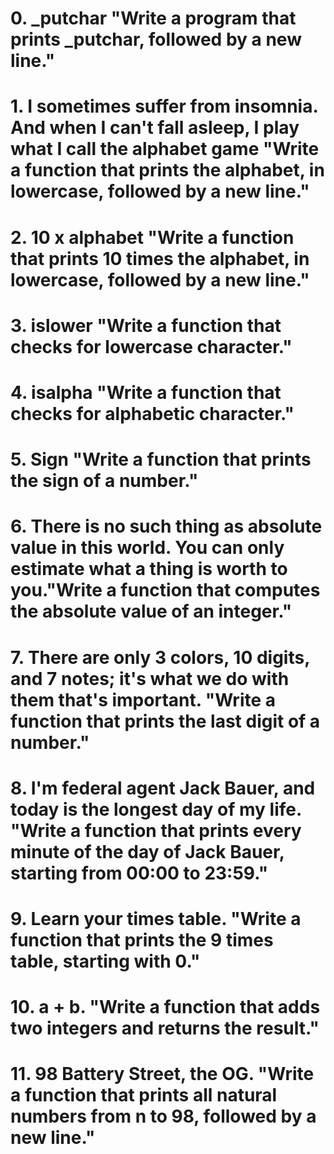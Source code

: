 # 0. _putchar "Write a program that prints _putchar, followed by a new line."
# 1. I sometimes suffer from insomnia. And when I can't fall asleep, I play what I call the alphabet game "Write a function that prints the alphabet, in lowercase, followed by a new line."
# 2. 10 x alphabet "Write a function that prints 10 times the alphabet, in lowercase, followed by a new line."
# 3. islower "Write a function that checks for lowercase character."
# 4. isalpha "Write a function that checks for alphabetic character."
# 5. Sign "Write a function that prints the sign of a number."
# 6. There is no such thing as absolute value in this world. You can only estimate what a thing is worth to you."Write a function that computes the absolute value of an integer."
# 7. There are only 3 colors, 10 digits, and 7 notes; it's what we do with them that's important. "Write a function that prints the last digit of a number."
# 8. I'm federal agent Jack Bauer, and today is the longest day of my life. "Write a function that prints every minute of the day of Jack Bauer, starting from 00:00 to 23:59."
# 9. Learn your times table. "Write a function that prints the 9 times table, starting with 0."
# 10. a + b. "Write a function that adds two integers and returns the result."
# 11. 98 Battery Street, the OG. "Write a function that prints all natural numbers from n to 98, followed by a new line."

